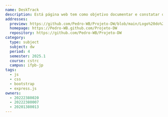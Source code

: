 ```yaml
---
name: DeskTrack
description: Está página web tem como objetivo documentar e constatar o estado dos dispositivos cadastrados.
addresses:
  preview: https://github.com/Pedro-WB/Projeto-DW/blob/main/Logo%20do%20DeskTrack%20em%20azul.png
  homepage: https://Pedro-WB.github.com/Projeto-DW
  repository: https://github.com/Pedro-WB/Projeto-DW
category:
  type: subject
  subject: dw
  period: 4
  semester: 2025.1
  course: cstrc
  campus: ifpb-jp
tags:
  - js
  - css
  - bootstrap
  - express.js
owners:
  - 20222380020
  - 20222380007
  - 20201380013
---
```


